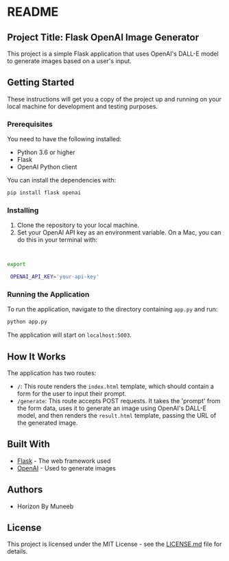 # README

## Project Title: Flask OpenAI Image Generator

This project is a simple Flask application that uses OpenAI's DALL-E model to generate images based on a user's input.

## Getting Started

These instructions will get you a copy of the project up and running on your local machine for development and testing purposes.

### Prerequisites

You need to have the following installed:

- Python 3.6 or higher
- Flask
- OpenAI Python client

You can install the dependencies with:

```bash
pip install flask openai
```

### Installing

1. Clone the repository to your local machine.
2. Set your OpenAI API key as an environment variable. On a Mac, you can do this in your terminal with:

```bash


export

 OPENAI_API_KEY='your-api-key'
```

### Running the Application

To run the application, navigate to the directory containing `app.py` and run:

```bash
python app.py
```

The application will start on `localhost:5003`.

## How It Works

The application has two routes:

- `/`: This route renders the `index.html` template, which should contain a form for the user to input their prompt.
- `/generate`: This route accepts POST requests. It takes the 'prompt' from the form data, uses it to generate an image using OpenAI's DALL-E model, and then renders the `result.html` template, passing the URL of the generated image.

## Built With

- [Flask](https://flask.palletsprojects.com/) - The web framework used
- [OpenAI](https://openai.com/) - Used to generate images

## Authors

- Horizon By Muneeb

## License

This project is licensed under the MIT License - see the [LICENSE.md](LICENSE.md) file for details.